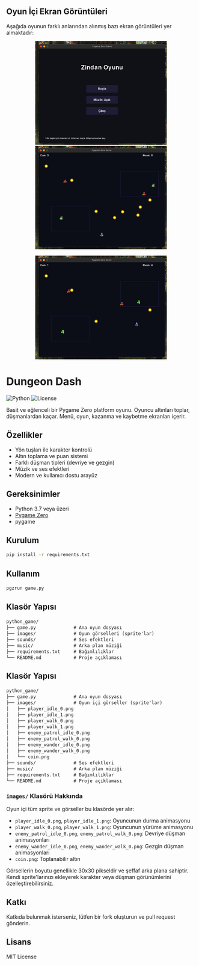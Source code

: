 ## Oyun İçi Ekran Görüntüleri

Aşağıda oyunun farklı anlarından alınmış bazı ekran görüntüleri yer almaktadır:

<p align="center">
	<img src="gorseller/1.png" alt="Oyun ekranı 1" width="350"/>
	<img src="gorseller/2.png" alt="Oyun ekranı 2" width="350"/>
</p>

<p align="center">
	<img src="gorseller/3.png" alt="Oyun ekranı 3" width="350"/>
</p>

# Dungeon Dash

![Python](https://img.shields.io/badge/python-3.7%2B-blue)
![License](https://img.shields.io/badge/license-MIT-green)

Basit ve eğlenceli bir Pygame Zero platform oyunu. Oyuncu altınları toplar, düşmanlardan kaçar. Menü, oyun, kazanma ve kaybetme ekranları içerir.

## Özellikler

- Yön tuşları ile karakter kontrolü
- Altın toplama ve puan sistemi
- Farklı düşman tipleri (devriye ve gezgin)
- Müzik ve ses efektleri
- Modern ve kullanıcı dostu arayüz

## Gereksinimler

- Python 3.7 veya üzeri
- [Pygame Zero](https://pygame-zero.readthedocs.io/en/stable/)
- pygame

## Kurulum

```bash
pip install -r requirements.txt
```

## Kullanım

```bash
pgzrun game.py
```

## Klasör Yapısı

```
python_game/
├── game.py              # Ana oyun dosyası
├── images/              # Oyun görselleri (sprite'lar)
├── sounds/              # Ses efektleri
├── music/               # Arka plan müziği
├── requirements.txt     # Bağımlılıklar
└── README.md            # Proje açıklaması
```

## Klasör Yapısı

```
python_game/
├── game.py              # Ana oyun dosyası
├── images/              # Oyun içi görseller (sprite'lar)
│   ├── player_idle_0.png
│   ├── player_idle_1.png
│   ├── player_walk_0.png
│   ├── player_walk_1.png
│   ├── enemy_patrol_idle_0.png
│   ├── enemy_patrol_walk_0.png
│   ├── enemy_wander_idle_0.png
│   ├── enemy_wander_walk_0.png
│   └── coin.png
├── sounds/              # Ses efektleri
├── music/               # Arka plan müziği
├── requirements.txt     # Bağımlılıklar
└── README.md            # Proje açıklaması
```

### `images/` Klasörü Hakkında

Oyun içi tüm sprite ve görseller bu klasörde yer alır:

- `player_idle_0.png`, `player_idle_1.png`: Oyuncunun durma animasyonu
- `player_walk_0.png`, `player_walk_1.png`: Oyuncunun yürüme animasyonu
- `enemy_patrol_idle_0.png`, `enemy_patrol_walk_0.png`: Devriye düşman animasyonları
- `enemy_wander_idle_0.png`, `enemy_wander_walk_0.png`: Gezgin düşman animasyonları
- `coin.png`: Toplanabilir altın

Görsellerin boyutu genellikle 30x30 pikseldir ve şeffaf arka plana sahiptir. Kendi sprite'larınızı ekleyerek karakter veya düşman görünümlerini özelleştirebilirsiniz.

## Katkı

Katkıda bulunmak isterseniz, lütfen bir fork oluşturun ve pull request gönderin.

## Lisans

MIT License
